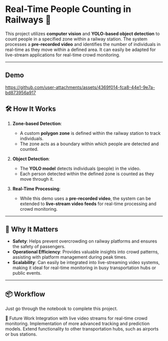 # Real-Time People Counting in Railways 🚆

This project utilizes **computer vision** and **YOLO-based object detection** to count people in a specified zone within a railway station. The system processes a **pre-recorded video** and identifies the number of individuals in real-time as they move within a defined area. It can easily be adapted for live-stream applications for real-time crowd monitoring.

---
## Demo

https://github.com/user-attachments/assets/4369f014-fca8-44e1-9e7a-bd873956a917


## 🛠️ **How It Works**

1. **Zone-based Detection**: 
   - A custom **polygon zone** is defined within the railway station to track individuals.
   - The zone acts as a boundary within which people are detected and counted.

2. **Object Detection**:
   - The **YOLO model** detects individuals (people) in the video.
   - Each person detected within the defined zone is counted as they move through it.

3. **Real-Time Processing**:
   - While this demo uses a **pre-recorded video**, the system can be extended to **live-stream video feeds** for real-time processing and crowd monitoring.

---

## 🌟 **Why It Matters**

- **Safety**: Helps prevent overcrowding on railway platforms and ensures the safety of passengers.
- **Operational Efficiency**: Provides valuable insights into crowd patterns, assisting with platform management during peak times.
- **Scalability**: Can easily be integrated into live-streaming video systems, making it ideal for real-time monitoring in busy transportation hubs or public events.

---

## 📦 **Workflow**
 Just go through the notebook to complete this project.

 🚀 Future Work
Integration with live video streams for real-time crowd monitoring.
Implementation of more advanced tracking and prediction models.
Extend functionality to other transportation hubs, such as airports or bus stations.
